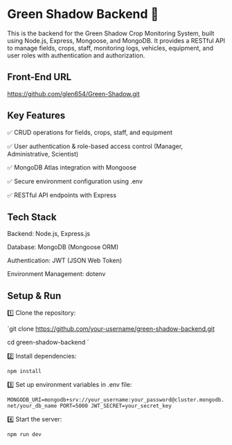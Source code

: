 # Green Shadow Backend 🌿

This is the backend for the Green Shadow Crop Monitoring System, built using Node.js, Express, Mongoose, and MongoDB. It provides a RESTful API to manage fields, crops, staff, monitoring logs, vehicles, equipment, and user roles with authentication and authorization.

## Front-End URL

https://github.com/glen654/Green-Shadow.git

## Key Features

✅ CRUD operations for fields, crops, staff, and equipment

✅ User authentication & role-based access control (Manager, Administrative, Scientist)

✅ MongoDB Atlas integration with Mongoose

✅ Secure environment configuration using .env

✅ RESTful API endpoints with Express

## Tech Stack

Backend: Node.js, Express.js

Database: MongoDB (Mongoose ORM)

Authentication: JWT (JSON Web Token)

Environment Management: dotenv


## Setup & Run

1️⃣ Clone the repository:

`git clone https://github.com/your-username/green-shadow-backend.git

cd green-shadow-backend
`

2️⃣ Install dependencies:

`npm install`

3️⃣ Set up environment variables in .env file:

`MONGODB_URI=mongodb+srv://your_username:your_password@cluster.mongodb.net/your_db_name
PORT=5000
JWT_SECRET=your_secret_key`

4️⃣ Start the server:

`npm run dev`

